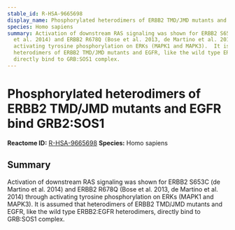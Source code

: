 ```yaml
---
stable_id: R-HSA-9665698
display_name: Phosphorylated heterodimers of ERBB2 TMD/JMD mutants and EGFR bind GRB2:SOS1
species: Homo sapiens
summary: Activation of downstream RAS signaling was shown for ERBB2 S653C (de Martino
  et al. 2014) and ERBB2 R678Q (Bose et al. 2013, de Martino et al. 2014) through
  activating tyrosine phosphorylation on ERKs (MAPK1 and MAPK3).  It is assumed that
  heterodimers of ERBB2 TMD/JMD mutants and EGFR, like the wild type ERBB2:EGFR heterodimers,
  directly bind to GRB:SOS1 complex.
---
```


# Phosphorylated heterodimers of ERBB2 TMD/JMD mutants and EGFR bind GRB2:SOS1
**Reactome ID:** [R-HSA-9665698](https://reactome.org/content/detail/R-HSA-9665698)
**Species:** Homo sapiens

## Summary

Activation of downstream RAS signaling was shown for ERBB2 S653C (de Martino et al. 2014) and ERBB2 R678Q (Bose et al. 2013, de Martino et al. 2014) through activating tyrosine phosphorylation on ERKs (MAPK1 and MAPK3).  It is assumed that heterodimers of ERBB2 TMD/JMD mutants and EGFR, like the wild type ERBB2:EGFR heterodimers, directly bind to GRB:SOS1 complex.
